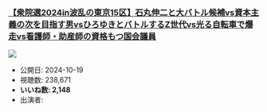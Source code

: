 ### [【衆院選2024in波乱の東京15区】石丸伸二と大バトル候補vs資本主義の次を目指す男vsひろゆきとバトルするZ世代vs光る自転車で爆走vs看護師・助産師の資格もつ国会議員](https://www.youtube.com/watch?v=JkCcUDMhcJk)
[![](https://img.youtube.com/vi/JkCcUDMhcJk/sddefault.jpg)](https://www.youtube.com/watch?v=JkCcUDMhcJk)
-   公開日: 2024-10-19
-   視聴数: 238,671
-   **いいね数: 2,148**
-   出演者: 
